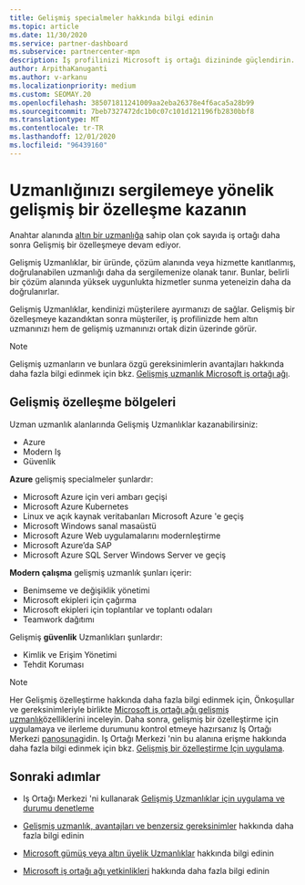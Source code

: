 ```yaml
---
title: Gelişmiş specialmeler hakkında bilgi edinin
ms.topic: article
ms.date: 11/30/2020
ms.service: partner-dashboard
ms.subservice: partnercenter-mpn
description: İş profilinizi Microsoft iş ortağı dizininde güçlendirin. Mevcut altın ve gümüş uzmanlıklarınızla birlikte elde ettiğiniz Gelişmiş Uzmanlıklar hakkında bilgi edinin.
author: ArpithaKanuganti
ms.author: v-arkanu
ms.localizationpriority: medium
ms.custom: SEOMAY.20
ms.openlocfilehash: 385071811241009aa2eba26378e4f6aca5a28b99
ms.sourcegitcommit: 7beb7327472dc1b0c07c101d121196fb2830bbf8
ms.translationtype: MT
ms.contentlocale: tr-TR
ms.lasthandoff: 12/01/2020
ms.locfileid: "96439160"
---
```

# <a name="earn-an-advanced-specialization-to-showcase-your-expertise"></a>Uzmanlığınızı sergilemeye yönelik gelişmiş bir özelleşme kazanın

Anahtar alanında [altın bir uzmanlığa](learn-about-competencies.md) sahip olan çok sayıda iş ortağı daha sonra Gelişmiş bir özelleşmeye devam ediyor.

Gelişmiş Uzmanlıklar, bir üründe, çözüm alanında veya hizmette kanıtlanmış, doğrulanabilen uzmanlığı daha da sergilemenize olanak tanır. Bunlar, belirli bir çözüm alanında yüksek uygunlukta hizmetler sunma yeteneizin daha da doğrulanırlar.

Gelişmiş Uzmanlıklar, kendinizi müşterilere ayırmanızı de sağlar. Gelişmiş bir özelleşmeye kazandıktan sonra müşteriler, iş profilinizde hem altın uzmanınızı hem de gelişmiş uzmanınızı ortak dizin üzerinde görür.

> [!NOTE]
> Gelişmiş uzmanların ve bunlara özgü gereksinimlerin avantajları hakkında daha fazla bilgi edinmek için bkz. [Gelişmiş uzmanlık Microsoft iş ortağı ağı](https://partner.microsoft.com/membership/advanced-specialization).

## <a name="advanced-specialization-areas"></a>Gelişmiş özelleşme bölgeleri

Uzman uzmanlık alanlarında Gelişmiş Uzmanlıklar kazanabilirsiniz:

- Azure
- Modern Iş
- Güvenlik

**Azure** gelişmiş specialmeler şunlardır:

- Microsoft Azure için veri ambarı geçişi
- Microsoft Azure Kubernetes
- Linux ve açık kaynak veritabanları Microsoft Azure 'e geçiş
- Microsoft Windows sanal masaüstü
- Microsoft Azure Web uygulamalarını modernleştirme
- Microsoft Azure’da SAP
- Microsoft Azure SQL Server Windows Server ve geçiş

**Modern çalışma** gelişmiş uzmanlık şunları içerir:

- Benimseme ve değişiklik yönetimi
- Microsoft ekipleri için çağırma
- Microsoft ekipleri için toplantılar ve toplantı odaları
- Teamwork dağıtımı

Gelişmiş **güvenlik** Uzmanlıkları şunlardır:

- Kimlik ve Erişim Yönetimi
- Tehdit Koruması

> [!NOTE]
> Her Gelişmiş özelleştirme hakkında daha fazla bilgi edinmek için, Önkoşullar ve gereksinimleriyle birlikte [Microsoft iş ortağı ağı gelişmiş uzmanlık](https://partner.microsoft.com/membership/advanced-specialization)özelliklerini inceleyin. Daha sonra, gelişmiş bir özelleştirme için uygulamaya ve ilerleme durumunu kontrol etmeye hazırsanız Iş Ortağı Merkezi [panosuna](https://partner.microsoft.com/dashboard)gidin. Iş Ortağı Merkezi 'nin bu alanına erişme hakkında daha fazla bilgi edinmek için bkz. [Gelişmiş bir özelleştirme Için uygulama](advanced-specializations-apply.md).

## <a name="next-steps"></a>Sonraki adımlar

- Iş Ortağı Merkezi 'ni kullanarak [Gelişmiş Uzmanlıklar için uygulama ve durumu denetleme](advanced-specializations-apply.md)

- [Gelişmiş uzmanlık, avantajları ve benzersiz gereksinimler](https://partner.microsoft.com/membership/advanced-specialization) hakkında daha fazla bilgi edinin

- [Microsoft gümüş veya altın üyelik Uzmanlıklar](learn-about-competencies.md) hakkında bilgi edinin

- [Microsoft iş ortağı ağı yetkinlikleri](https://partner.microsoft.com/membership/competencies) hakkında daha fazla bilgi edinin